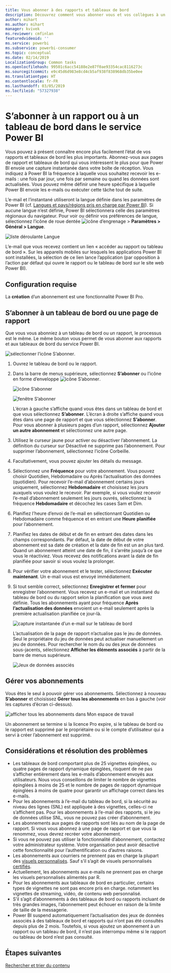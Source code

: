 ```yaml
---
title: Vous abonner à des rapports et tableaux de bord
description: Découvrez comment vous abonner vous et vos collègues à un instantané de rapport ou de tableau de bord Power BI envoyé par e-mail.
author: mihart
ms.author: mihart
manager: kvivek
ms.reviewer: cmfinlan
featuredvideoid: ''
ms.service: powerbi
ms.subservice: powerbi-consumer
ms.topic: conceptual
ms.date: 02/14/2019
LocalizationGroup: Common tasks
ms.openlocfilehash: 99501c6acc54188e2e87f0ae93354cac8116273c
ms.sourcegitcommit: e9c45d6d983e8cd4cb5af938f838968db35be0ee
ms.translationtype: HT
ms.contentlocale: fr-FR
ms.lasthandoff: 03/05/2019
ms.locfileid: "57327938"
---
```

# <a name="subscribe-to-a-report-or-dashboard-in-power-bi-service"></a>S’abonner à un rapport ou à un tableau de bord dans le service Power BI 
Vous pouvez à présent connaître encore plus facilement l’état de vos rapports et tableaux de bord les plus importants. Abonnez-vous aux pages de rapport et tableaux de bord qui vous intéressent le plus pour que Power BI envoie une capture instantanée dans votre boîte de réception. Vous indiquez à Power BI la fréquence à laquelle vous souhaitez recevoir les e-mails : une fois par jour, une fois par semaine ou quand les données sont actualisées. Vous pouvez même définir une heure spécifique à laquelle Power BI envoie les e-mails ou exécuter cette tâche tout de suite.  

L’e-mail et l’instantané utiliseront la langue définie dans les paramètres de Power BI (cf. [Langues et pays/régions pris en charge par Power BI](../supported-languages-countries-regions.md)). Si aucune langue n’est définie, Power BI sélectionnera celle des paramètres régionaux du navigateur. Pour voir ou définir vos préférences de langue, sélectionnez l’icône de roue dentée ![icône d’engrenage](./media/end-user-subscribe/power-bi-settings-icon.png) > **Paramètres > Général > Langue**. 

![liste déroulante Langue](./media/end-user-subscribe/power-bi-language.png)

L’e-mail que vous recevez contient un lien « accéder au rapport ou tableau de bord ». Sur les appareils mobiles sur lesquels les applications Power BI sont installées, la sélection de ce lien lance l’application (par opposition à l’action par défaut qui ouvre le rapport ou le tableau de bord sur le site web Power BI).


## <a name="requirements"></a>Configuration requise
La **création** d’un abonnement est une fonctionnalité Power BI Pro.   

## <a name="subscribe-to-a-dashboard-or-a-report-page"></a>S’abonner à un tableau de bord ou une page de rapport
Que vous vous abonniez à un tableau de bord ou un rapport, le processus est le même. Le même bouton vous permet de vous abonner aux rapports et aux tableaux de bord du service Power BI.
 
![sélectionner l’icône S’abonner](./media/end-user-subscribe/power-bi-subscribe-orientation.png).

1. Ouvrez le tableau de bord ou le rapport.
2. Dans la barre de menus supérieure, sélectionnez **S’abonner** ou l’icône en forme d’enveloppe ![icône S’abonner](./media/end-user-subscribe/power-bi-icon-envelope.png).
   
   ![icône S’abonner](./media/end-user-subscribe/power-bi-subscribe-icon.png)

   ![fenêtre S’abonner](./media/end-user-subscribe/power-bi-emails-new.png)
    
    L’écran à gauche s’affiche quand vous êtes dans un tableau de bord et que vous sélectionnez **S’abonner**. L’écran à droite s’affiche quand vous êtes dans une page de rapport et que vous sélectionnez **S’abonner**. Pour vous abonner à plusieurs pages d’un rapport, sélectionnez **Ajouter un autre abonnement** et sélectionnez une autre page. 

4. Utilisez le curseur jaune pour activer ou désactiver l’abonnement.  La définition du curseur sur Désactivé ne supprime pas l’abonnement. Pour supprimer l’abonnement, sélectionnez l’icône Corbeille.

4. Facultativement, vous pouvez ajouter les détails du message. 

5. Sélectionnez une **Fréquence** pour votre abonnement.  Vous pouvez choisir Quotidien, Hebdomadaire ou Après l’actualisation des données (quotidien).  Pour recevoir l’e-mail d’abonnement certains jours uniquement, sélectionnez **Hebdomadaire** et choisissez les jours auxquels vous voulez le recevoir.  Par exemple, si vous voulez recevoir l’e-mail d’abonnement seulement les jours ouvrés, sélectionnez la fréquence **Hebdomadaire** et décochez les cases Sam et Dim.   

6. Planifiez l’heure d’envoi de l’e-mail en sélectionnant Quotidien ou Hebdomadaire comme fréquence et en entrant une **Heure** **planifiée** pour l’abonnement.   

7. Planifiez les dates de début et de fin en entrant des dates dans les champs correspondants. Par défaut, la date de début de votre abonnement est sa date de création et la date de fin est un an plus tard. Quand un abonnement atteint une date de fin, il s’arrête jusqu’à ce que vous le réactiviez.  Vous recevez des notifications avant la date de fin planifiée pour savoir si vous voulez la prolonger.     

8. Pour vérifier votre abonnement et le tester, sélectionnez **Exécuter maintenant**.  Un e-mail vous est envoyé immédiatement. 

8. Si tout semble correct, sélectionnez **Enregistrer et fermer** pour enregistrer l’abonnement. Vous recevez un e-mail et un instantané du tableau de bord ou du rapport selon la planification que vous avez définie. Tous les abonnements ayant pour fréquence **Après l’actualisation des données** envoient un e-mail seulement après la première actualisation planifiée ce jour-là.
   
   ![capture instantanée d’un e-mail sur le tableau de bord](media/end-user-subscribe/power-bi-subscribe-email.png)
   
    L’actualisation de la page de rapport n’actualise pas le jeu de données. Seul le propriétaire du jeu de données peut actualiser manuellement un jeu de données. Pour rechercher le nom du ou des jeux de données sous-jacents, sélectionnez **Afficher les éléments associés** à partir de la barre de menus supérieure.
   
    ![Jeux de données associés](./media/end-user-subscribe/power-bi-view-related-screen.png)


## <a name="manage-your-subscriptions"></a>Gérer vos abonnements
Vous êtes le seul à pouvoir gérer vos abonnements. Sélectionnez à nouveau **S’abonner** et choisissez **Gérer tous les abonnements** en bas à gauche (voir les captures d’écran ci-dessus). 

![afficher tous les abonnements dans Mon espace de travail](./media/end-user-subscribe/power-bi-manage.png)

Un abonnement se termine si la licence Pro expire, si le tableau de bord ou le rapport est supprimé par le propriétaire ou si le compte d’utilisateur qui a servi à créer l’abonnement est supprimé.

## <a name="considerations-and-troubleshooting"></a>Considérations et résolution des problèmes
* Les tableaux de bord comportant plus de 25 vignettes épinglées, ou quatre pages de rapport dynamique épinglées, risquent de ne pas s’afficher entièrement dans les e-mails d’abonnement envoyés aux utilisateurs. Nous vous conseillons de limiter le nombre de vignettes épinglées à moins de 25 et le nombre de pages de rapport dynamique épinglées à moins de quatre pour garantir un affichage correct dans les e-mails.  
* Pour les abonnements à l’e-mail du tableau de bord, si la sécurité au niveau des lignes (SNL) est appliquée à des vignettes, celles-ci ne s’affichent pas.  Pour les abonnements à l’e-mail des rapports, si le jeu de données utilise SNL, vous ne pouvez pas créer d’abonnement.
* Les abonnements aux pages de rapports sont liés au nom de la page de rapport. Si vous vous abonnez à une page de rapport et que vous la renommez, vous devrez recréer votre abonnement.
* Si vous ne pouvez pas utiliser la fonctionnalité d’abonnement, contactez votre administrateur système. Votre organisation peut avoir désactivé cette fonctionnalité pour l’authentification ou d’autres raisons.  
* Les abonnements aux courriers ne prennent pas en charge la plupart des [visuels personnalisés](../power-bi-custom-visuals.md).  Sauf s’il s’agit de visuels personnalisés [certifiés](../power-bi-custom-visuals-certified.md).  
* Actuellement, les abonnements aux e-mails ne prennent pas en charge les visuels personnalisés alimentés par R.  
* Pour les abonnements aux tableaux de bord en particulier, certains types de vignettes ne sont pas encore pris en charge.  notamment les vignettes de streaming, vidéo, de contenu web personnalisé.     
* S’il s’agit d’abonnements à des tableaux de bord ou rapports incluant de très grandes images, l’abonnement peut échouer en raison de la limite de taille de la messagerie.    
* Power BI suspend automatiquement l’actualisation des jeux de données associés à des tableaux de bord et rapports qui n’ont pas été consultés depuis plus de 2 mois.  Toutefois, si vous ajoutez un abonnement à un rapport ou un tableau de bord, il n’est pas interrompu même si le rapport ou tableau de bord n’est pas consulté.    

## <a name="next-steps"></a>Étapes suivantes

[Rechercher et trier du contenu](end-user-search-sort.md)

